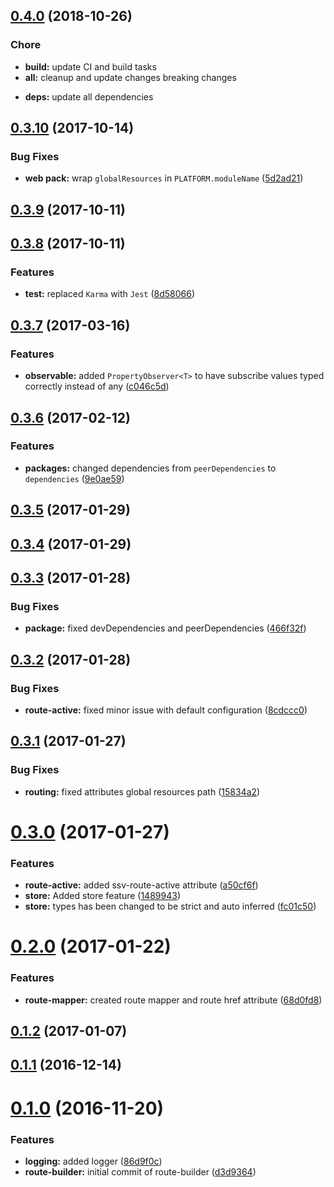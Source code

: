<a name="0.4.0"></a>
## [0.4.0](https://github.com/sketch7/ssv-au-core/compare/0.3.10...0.4.0) (2018-10-26)

### Chore
 - **build:** update CI and build tasks
- **all:** cleanup and update changes breaking changes
* **deps:** update all dependencies



<a name="0.3.10"></a>
## [0.3.10](https://github.com/sketch7/ssv-au-core/compare/0.3.9...0.3.10) (2017-10-14)


### Bug Fixes

* **web pack:** wrap `globalResources` in `PLATFORM.moduleName` ([5d2ad21](https://github.com/sketch7/ssv-au-core/commit/5d2ad21))



<a name="0.3.9"></a>
## [0.3.9](https://github.com/sketch7/ssv-au-core/compare/0.3.8...0.3.9) (2017-10-11)



<a name="0.3.8"></a>
## [0.3.8](https://github.com/sketch7/ssv-au-core/compare/0.3.7...0.3.8) (2017-10-11)


### Features

* **test:** replaced `Karma` with `Jest` ([8d58066](https://github.com/sketch7/ssv-au-core/commit/8d58066))



<a name="0.3.7"></a>
## [0.3.7](https://github.com/sketch7/ssv-au-core/compare/0.3.6...0.3.7) (2017-03-16)


### Features

* **observable:** added `PropertyObserver<T>` to have subscribe values typed correctly instead of any ([c046c5d](https://github.com/sketch7/ssv-au-core/commit/c046c5d))



<a name="0.3.6"></a>
## [0.3.6](https://github.com/sketch7/ssv-au-core/compare/0.3.5...0.3.6) (2017-02-12)


### Features

* **packages:** changed dependencies from `peerDependencies` to `dependencies` ([9e0ae59](https://github.com/sketch7/ssv-au-core/commit/9e0ae59))



<a name="0.3.5"></a>
## [0.3.5](https://github.com/sketch7/ssv-au-core/compare/0.3.4...0.3.5) (2017-01-29)



<a name="0.3.4"></a>
## [0.3.4](https://github.com/sketch7/ssv-au-core/compare/0.3.3...0.3.4) (2017-01-29)



<a name="0.3.3"></a>
## [0.3.3](https://github.com/sketch7/ssv-au-core/compare/0.3.2...0.3.3) (2017-01-28)


### Bug Fixes

* **package:** fixed devDependencies and peerDependencies ([466f32f](https://github.com/sketch7/ssv-au-core/commit/466f32f))



<a name="0.3.2"></a>
## [0.3.2](https://github.com/sketch7/ssv-au-core/compare/0.3.1...0.3.2) (2017-01-28)


### Bug Fixes

* **route-active:** fixed minor issue with default configuration ([8cdccc0](https://github.com/sketch7/ssv-au-core/commit/8cdccc0))



<a name="0.3.1"></a>
## [0.3.1](https://github.com/sketch7/ssv-au-core/compare/0.3.0...0.3.1) (2017-01-27)


### Bug Fixes

* **routing:** fixed attributes global resources path ([15834a2](https://github.com/sketch7/ssv-au-core/commit/15834a2))



<a name="0.3.0"></a>
# [0.3.0](https://github.com/sketch7/ssv-au-core/compare/0.2.0...0.3.0) (2017-01-27)


### Features

* **route-active:** added ssv-route-active attribute ([a50cf6f](https://github.com/sketch7/ssv-au-core/commit/a50cf6f))
* **store:** Added store feature ([1489943](https://github.com/sketch7/ssv-au-core/commit/1489943))
* **store:** types has been changed to be strict and auto inferred ([fc01c50](https://github.com/sketch7/ssv-au-core/commit/fc01c50))



<a name="0.2.0"></a>
# [0.2.0](https://github.com/sketch7/ssv-au-core/compare/0.1.2...0.2.0) (2017-01-22)


### Features

* **route-mapper:** created route mapper and route href attribute ([68d0fd8](https://github.com/sketch7/ssv-au-core/commit/68d0fd8))



<a name="0.1.2"></a>
## [0.1.2](https://github.com/sketch7/ssv-au-core/compare/0.1.1...0.1.2) (2017-01-07)



<a name="0.1.1"></a>
## [0.1.1](https://github.com/sketch7/ssv-au-core/compare/0.1.0...0.1.1) (2016-12-14)



<a name="0.1.0"></a>
# [0.1.0](https://github.com/sketch7/ssv-au-core/compare/86d9f0c...0.1.0) (2016-11-20)


### Features

* **logging:** added logger ([86d9f0c](https://github.com/sketch7/ssv-au-core/commit/86d9f0c))
* **route-builder:** initial commit of route-builder ([d3d9364](https://github.com/sketch7/ssv-au-core/commit/d3d9364))



